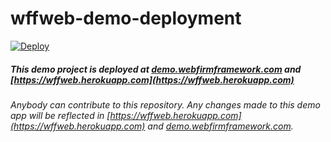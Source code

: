 # wffweb-demo-deployment

[![Deploy](https://www.herokucdn.com/deploy/button.svg)](https://heroku.com/deploy)

##### This demo project is deployed at [demo.webfirmframework.com](http://demo.webfirmframework.com) and [https://wffweb.herokuapp.com](https://wffweb.herokuapp.com)

###### Anybody can contribute to this repository. Any changes made to this demo app will be reflected in [https://wffweb.herokuapp.com](https://wffweb.herokuapp.com) and [demo.webfirmframework.com](http://demo.webfirmframework.com).
